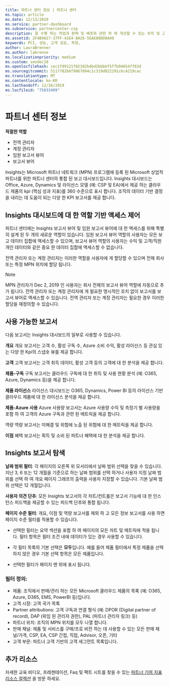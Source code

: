 ```yaml
---
title: 파트너 센터 정보 | 파트너 센터
ms.topic: article
ms.date: 12/13/2019
ms.service: partner-dashboard
ms.subservice: partnercenter-csp
description: 잘 수행 하는 작업과 판매 및 배포와 관련 하 여 개선할 수 있는 위치 및 고객 개발을 참조 하세요.
ms.assetid: 2F4B9A27-37FF-41E4-8A26-5EAE88DD8A49
keywords: PCI, 성능, 고객 성공, 측정,
author: LauraBrenner
ms.author: labrenne
ms.localizationpriority: medium
ms.custom: seodec18
ms.openlocfilehash: cec1fd9121f82392b4bd2bbbbf5ffb946547f83d
ms.sourcegitcommit: 5117782b6f9067894c1c319d022291c6c4219cac
ms.translationtype: MT
ms.contentlocale: ko-KR
ms.lasthandoff: 12/16/2019
ms.locfileid: "75033499"
---
```

# <a name="partner-center-insights"></a>파트너 센터 정보

**적절한 역할**
- 전역 관리자
- 계정 관리자
- 임원 보고서 뷰어
- 보고서 뷰어

Insights는 Microsoft 파트너 네트워크 (MPN) 프로그램에 등록 된 Microsoft 상업적 파트너를 위한 파트너 센터의 통합 된 보고 대시보드입니다. Insights 대시보드는 Office, Azure, Dynamics 및 라이선스 모델 (예: CSP 및 EA)에서 제공 하는 클라우드 제품의 kpi (핵심 성과 지표)를 360 수준으로 표시 합니다. 조직의 데이터 기반 결정을 내리는 데 도움이 되는 다양 한 KPI 보고서를 제공 합니다. 

## <a name="roles-based-access-control-to-the-insights-dashboard"></a>Insights 대시보드에 대 한 역할 기반 액세스 제어

파트너 센터에는 Insights 보고서 뷰어 및 임원 보고서 뷰어에 대 한 액세스를 위해 특별히 설계 된 두 개의 새로운 역할이 있습니다.  임원 보고서 뷰어 역할의 사용자는 모든 보고 데이터 집합에 액세스할 수 있으며, 보고서 뷰어 역할의 사용자는 수익 및 고객/직원 개인 데이터와 같은 중요 한 데이터 집합에 액세스할 수 없습니다. 

전역 관리자 또는 계정 관리자는 이러한 역할을 사용자에 게 할당할 수 있으며 전체 회사 또는 특정 MPN 위치에 할당 됩니다.  

>[!Note] 
>MPN 관리자가 Dec 2, 2019 인 사용자는 회사 전체의 보고서 뷰어 역할에 자동으로 추가 됩니다. 전역 관리자 또는 계정 관리자에 게 필요한 명시적인 조치 없이 보고서를 보고서 뷰어로 액세스할 수 있습니다. 전역 관리자 또는 계정 관리자는 필요한 경우 이러한 할당을 재정의할 수 있습니다. 

## <a name="reports-available"></a>사용 가능한 보고서

다음 보고서는 Insights 대시보드의 일부로 사용할 수 있습니다.

**개요**    개요 보고서는 고객 수, 활성 구독 수, Azure 소비 수익, 활성 라이선스 등 관심 있는 다양 한 Kpi의 스냅숏 뷰를 제공 합니다.

**고객** 고객 보고서는 고객 취득 데이터, 활성 고객 등의 고객에 대 한 분석을 제공 합니다. 

**제품-구독**     구독 보고서는 클라우드 구독에 대 한 취득 및 사용 현황 분석 (예: O365, Azure, Dynamics 등)을 제공 합니다. 

**제품 라이선스**   라이선스 대시보드는 O365, Dynamics, Power BI 등의 라이선스 기반 클라우드 제품에 대 한 라이선스 분석을 제공 합니다.

**제품-Azure 사용**   Azure 사용량 보고서는 Azure 사용량 수익 및 측정기 별 사용량을 포함 하 여 고객의 Azure 구독과 관련 된 메트릭을 제공 합니다.

역량    역량 보고서는 미해결 및 위험에 노출 된 위험에 대 한 메트릭을 제공 합니다.

**이점**    혜택 보고서는 획득 및 소비 된 파트너 혜택에 대 한 분석을 제공 합니다.

## <a name="navigating-the-insights-reports"></a>Insights 보고서 탐색 


**날짜 범위 필터**: 각 페이지의 오른쪽 위 모서리에서 날짜 범위 선택을 찾을 수 있습니다. 지난 3, 6 또는 12 개월을 기준으로 하는 날짜 범위를 선택 하거나 사용자 지정 날짜 범위를 선택 하 여 개요 페이지 그래프의 출력을 사용자 지정할 수 있습니다. 기본 날짜 범위 선택은 12 개월입니다. 


**사용자 의견 단추**: 모든 Insights 보고서의 각 차트/컨트롤은 보고서 기능에 대 한 인스턴스 피드백을 제공할 수 있는 피드백 단추와 통합 됩니다. 

 
**페이지 수준 필터**: 개요, 이점 및 역량 보고서를 제외 하 고 모든 정보 보고서를 사용 하면 페이지 수준 필터를 적용할 수 있습니다. 

- 선택한 필터는 요약 섹션을 포함 하 여 페이지의 모든 차트 및 메트릭에 적용 됩니다. 필터 항목은 필터 조건 내에 데이터가 있는 경우 사용할 수 있습니다. 

- 각 필터 목록의 기본 선택은 **모두**입니다. 예를 들어 제품 필터에서 특정 제품을 선택 하지 않은 경우 기본 선택 항목은 모든 제품입니다.

- 선택한 필터가 페이지 맨 위에 표시 됩니다. 

 ### <a name="filters-definition"></a>필터 정의:

- 제품: 조직에서 판매/관리 하는 모든 Microsoft 클라우드 제품의 목록 (예: O365, Azure, D365, EMS, PowerBI 등)입니다.
- 고객 시장: 고객 국가 목록
- Partner attributions: 고객 구독과 연결 형식 (예: DPOR (Digital partner of record), DAP (위임 된 관리자 권한), PAL (파트너 관리자 링크) 등) 
- 파트너 위치: 조직의 MPN 위치를 모두 나열 합니다. 
- 판매 채널: 제품 및 서비스를 구매/프로 비전 하는 데 사용할 수 있는 모든 판매 채널/가격, CSP, EA, CSP 간접, 직접, Advisor, 오픈, 기타
- 고객 부문: 파트너 고객 기반의 고객 세그먼트 목록입니다.



## <a name="additional-resources"></a>추가 리소스

자세한 교육 비디오, 프레젠테이션, Faq 및 팩트 시트를 찾을 수 있는 [파트너 기여 지표 리소스 컬렉션](https://partner.microsoft.com/asset/collection/pci-learn#/) 을 방문 하세요. 




